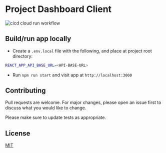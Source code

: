 # Project Dashboard Client

![cicd cloud run workflow](https://github.com/MatthewCYLau/project-dashboard-client/actions/workflows/cicd-cloud-run.yml/badge.svg)

## Build/run app locally

- Create a `.env.local` file with the following, and place at project root directory:

```bash
REACT_APP_API_BASE_URL=<API-BASE-URL>
```

- Run `npm run start` and visit app at `http://localhost:3000`

## Contributing

Pull requests are welcome. For major changes, please open an issue first to discuss what you would like to change.

Please make sure to update tests as appropriate.

## License

[MIT](https://choosealicense.com/licenses/mit/)
